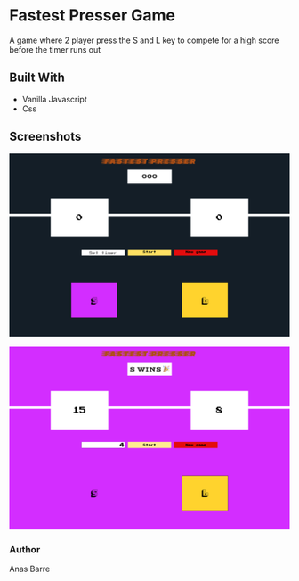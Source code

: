 # Fastest Presser Game

A game where 2 player press the S and L key to compete for a high score before the timer runs out

## Built With

- Vanilla Javascript
- Css

## Screenshots

![start state](./images/before.html.png)

![win state](./images/win-state.html.png)

### Author

Anas Barre
